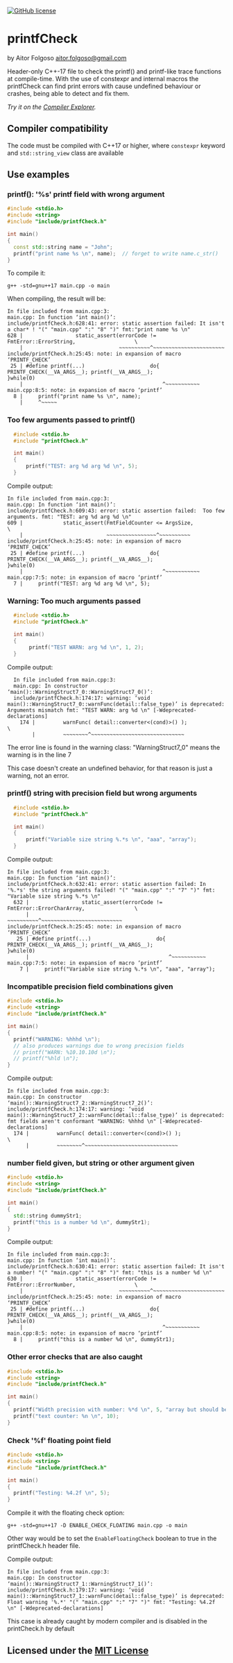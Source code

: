 [![GitHub license](https://img.shields.io/badge/C%2B%2B-17-blue)](https://en.cppreference.com/w/cpp/compiler_support#cpp17)

# printfCheck
by Aitor Folgoso <aitor.folgoso@gmail.com>

Header-only C++-17 file to check the printf() and printf-like trace functions at compile-time.
With the use of constexpr and internal macros the printfCheck can find print errors with cause undefined behaviour or crashes, being able to detect and fix them.

_Try it on the [Compiler Explorer](https://godbolt.org/z/v9x98o51Y)._

## Compiler compatibility
The code must be compiled with C++17 or higher, where `constexpr` keyword and `std::string_view` class are available 

## Use examples

### printf(): '%s' printf field with wrong argument

  ```cpp
#include <stdio.h>
#include <string>
#include "include/printfCheck.h"

int main()
{
    const std::string name = "John";
    printf("print name %s \n", name);  // forget to write name.c_str() 
}
  ```

  To compile it:
  ```
  g++ -std=gnu++17 main.cpp -o main
  ```

  When compiling, the result will be:
  ```
In file included from main.cpp:3:
main.cpp: In function ‘int main()’:
include/printfCheck.h:628:41: error: static assertion failed: It isn't a char* ! "(" "main.cpp" ":" "8" ")" fmt:"print name %s \n"
  628 |                 static_assert(errorCode != FmtError::ErrorString,                   \
      |                               ~~~~~~~~~~^~~~~~~~~~~~~~~~~~~~~~~~
include/printfCheck.h:25:45: note: in expansion of macro ‘PRINTF_CHECK’
   25 | #define printf(...)                     do{ PRINTF_CHECK(__VA_ARGS__); printf(__VA_ARGS__);                    }while(0)
      |                                             ^~~~~~~~~~~~
main.cpp:8:5: note: in expansion of macro ‘printf’
    8 |     printf("print name %s \n", name);
      |     ^~~~~~
  ```

### Too few arguments passed to printf()

  ```cpp
    #include <stdio.h>
    #include "printfCheck.h"
  
    int main()
    {        
        printf("TEST: arg %d arg %d \n", 5);
    }
  ```
  
  Compile output:
  ```
In file included from main.cpp:3:
main.cpp: In function ‘int main()’:
include/printfCheck.h:609:43: error: static assertion failed:  Too few arguments. fmt: "TEST: arg %d arg %d \n"
  609 |             static_assert(FmtFieldCounter <= ArgsSize,                              \
      |                           ~~~~~~~~~~~~~~~~^~~~~~~~~~~
include/printfCheck.h:25:45: note: in expansion of macro ‘PRINTF_CHECK’
   25 | #define printf(...)                     do{ PRINTF_CHECK(__VA_ARGS__); printf(__VA_ARGS__);                    }while(0)
      |                                             ^~~~~~~~~~~~
main.cpp:7:5: note: in expansion of macro ‘printf’
    7 |     printf("TEST: arg %d arg %d \n", 5);
  ```

### Warning: Too much arguments passed
  ```cpp
    #include <stdio.h>
    #include "printfCheck.h"
  
    int main()
    {        
         printf("TEST WARN: arg %d \n", 1, 2);
    }
  ```

  Compile output:
  ```
    In file included from main.cpp:3:
    main.cpp: In constructor ‘main()::WarningStruct7_0::WarningStruct7_0()’:
    include/printfCheck.h:174:17: warning: ‘void main()::WarningStruct7_0::warnFunc(detail::false_type)’ is deprecated: Arguments mismatch fmt: "TEST WARN: arg %d \n" [-Wdeprecated-declarations]
      174 |         warnFunc( detail::converter<(cond)>() );                \
          |         ~~~~~~~~^~~~~~~~~~~~~~~~~~~~~~~~~~~~~~~
  ```
The error line is found in the warning class: "WarningStruct7_0" means the warning is in the line 7

This case doesn't create an undefined behavior, for that reason is just a warning, not an error.

### printf() string with precision field but wrong arguments

  ```cpp
    #include <stdio.h>
    #include "printfCheck.h"
  
    int main()
    {
        printf("Variable size string %.*s \n", "aaa", "array");
    }
  ```
  
  Compile output:
  ```
  In file included from main.cpp:3:
  main.cpp: In function ‘int main()’:
  include/printfCheck.h:632:41: error: static assertion failed: In '%.*s' the string arguments failed! "(" "main.cpp" ":" "7" ")" fmt: "Variable size string %.*s \n"
    632 |                 static_assert(errorCode != FmtError::ErrorCharArray,                \
        |                               ~~~~~~~~~~^~~~~~~~~~~~~~~~~~~~~~~~~~~
  include/printfCheck.h:25:45: note: in expansion of macro ‘PRINTF_CHECK’
     25 | #define printf(...)                     do{ PRINTF_CHECK(__VA_ARGS__); printf(__VA_ARGS__);                    }while(0)
        |                                             ^~~~~~~~~~~~
  main.cpp:7:5: note: in expansion of macro ‘printf’
      7 |     printf("Variable size string %.*s \n", "aaa", "array");
  ```

### Incompatible precision field combinations given

  ```cpp
#include <stdio.h>
#include <string>
#include "include/printfCheck.h"

int main()
{
    printf("WARNING: %hhhd \n");
    // also produces warnings due to wrong precision fields
    // printf("WARN: %10.10.10d \n");
    // printf("%hld \n");
}
  ```
  
  Compile output:
  ```
  In file included from main.cpp:3:
  main.cpp: In constructor ‘main()::WarningStruct7_2::WarningStruct7_2()’:
  include/printfCheck.h:174:17: warning: ‘void main()::WarningStruct7_2::warnFunc(detail::false_type)’ is deprecated: fmt fields aren't conformant "WARNING: %hhhd \n" [-Wdeprecated-declarations]
    174 |         warnFunc( detail::converter<(cond)>() );                \
        |         ~~~~~~~~^~~~~~~~~~~~~~~~~~~~~~~~~~~~~~~
  ```

### number field given, but string or other argument given

  ```cpp
#include <stdio.h>
#include <string>
#include "include/printfCheck.h"

int main()
{
    std::string dummyStr1;
    printf("this is a number %d \n", dummyStr1);
}
  ```
  
Compile output:
  ```
In file included from main.cpp:3:
main.cpp: In function ‘int main()’:
include/printfCheck.h:630:41: error: static assertion failed: It isn't a number! "(" "main.cpp" ":" "8" ")" fmt: "this is a number %d \n"
  630 |                 static_assert(errorCode != FmtError::ErrorNumber,                   \
      |                               ~~~~~~~~~~^~~~~~~~~~~~~~~~~~~~~~~~
include/printfCheck.h:25:45: note: in expansion of macro ‘PRINTF_CHECK’
   25 | #define printf(...)                     do{ PRINTF_CHECK(__VA_ARGS__); printf(__VA_ARGS__);                    }while(0)
      |                                             ^~~~~~~~~~~~
main.cpp:8:5: note: in expansion of macro ‘printf’
    8 |     printf("this is a number %d \n", dummyStr1);
  ```

### Other error checks that are also caught

  ```cpp
#include <stdio.h>
#include <string>
#include "include/printfCheck.h"

int main()
{
    printf("Width precision with number: %*d \n", 5, "array but should be integer");
    printf("text counter: %n \n", 10);
}
  ```

### Check '%f' floating point field

  ```cpp
#include <stdio.h>
#include <string>
#include "include/printfCheck.h"

int main()
{
    printf("Testing: %4.2f \n", 5);
}
  ```

Compile it with the floating check option:
```
g++ -std=gnu++17 -D ENABLE_CHECK_FLOATING main.cpp -o main
```
Other way would be to set the `EnableFloatingCheck` boolean to true in the printfCheck.h header file.

Compile output:
```
In file included from main.cpp:3:
main.cpp: In constructor ‘main()::WarningStruct7_1::WarningStruct7_1()’:
include/printfCheck.h:179:17: warning: ‘void main()::WarningStruct7_1::warnFunc(detail::false_type)’ is deprecated: Float warning '%.*' "(" "main.cpp" ":" "7" ")" fmt: "Testing: %4.2f \n" [-Wdeprecated-declarations]
```
This case is already caught by modern compiler and is disabled in the printCheck.h by default

## Licensed under the [MIT License](LICENSE)


